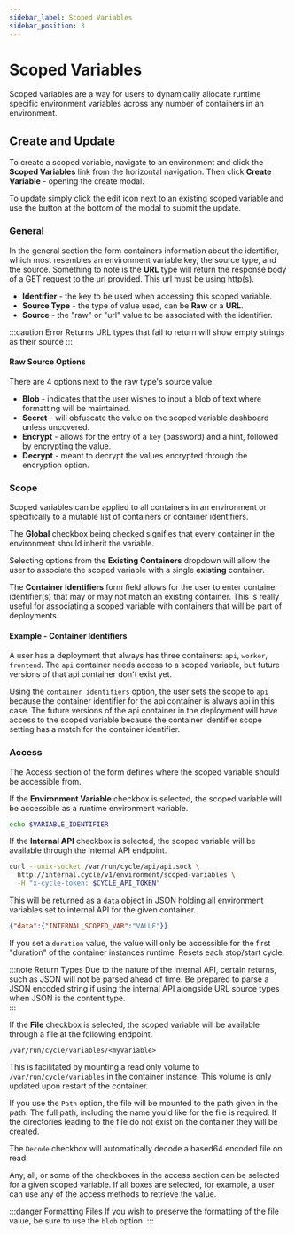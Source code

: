 ```yaml
---
sidebar_label: Scoped Variables
sidebar_position: 3
---
```


# Scoped Variables

Scoped variables are a way for users to dynamically allocate runtime specific environment variables across any number of containers in an environment.

## Create and Update

To create a scoped variable, navigate to an environment and click the **Scoped Variables** link from the horizontal navigation. Then click **Create Variable** - opening the create modal.

To update simply click the edit icon next to an existing scoped variable and use the button at the bottom of the modal to submit the update.

### General

In the general section the form containers information about the identifier, which most resembles an environment variable key, the source type, and the source. Something to note is the **URL** type will return the response body of a GET request to the url provided. This url must be using http(s).

- **Identifier** - the key to be used when accessing this scoped variable.
- **Source Type** - the type of value used, can be **Raw** or a **URL**.
- **Source** - the "raw" or "url" value to be associated with the identifier.

:::caution Error Returns
URL types that fail to return will show empty strings as their source
:::

#### Raw Source Options

There are 4 options next to the raw type's source value.

- **Blob** - indicates that the user wishes to input a blob of text where formatting will be maintained.
- **Secret** - will obfuscate the value on the scoped variable dashboard unless uncovered.
- **Encrypt** - allows for the entry of a `key` (password) and a hint, followed by encrypting the value.
- **Decrypt** - meant to decrypt the values encrypted through the encryption option.

### Scope

Scoped variables can be applied to all containers in an environment or specifically to a mutable list of containers or container identifiers.

The **Global** checkbox being checked signifies that every container in the environment should inherit the variable.

Selecting options from the **Existing Containers** dropdown will allow the user to associate the scoped variable with a single __existing__ container.

The **Container Identifiers** form field allows for the user to enter container identifier(s) that may or may not match an existing container.  This is really useful for associating a scoped variable with containers that will be part of deployments.  

#### Example - Container Identifiers
A user has a deployment that always has three containers: `api`, `worker`, `frontend`.  The `api` container needs access to a scoped variable, but future versions of that api container don't exist yet.  

Using the `container identifiers` option, the user sets the scope to `api` because the container identifier for the api container is always api in this case.  The future versions of the api container in the deployment will have access to the scoped variable because the container identifier scope setting has a match for the container identifier.

### Access

The Access section of the form defines where the scoped variable should be accessible from.

If the **Environment Variable** checkbox is selected, the scoped variable will be accessible as a runtime environment variable.

```bash
echo $VARIABLE_IDENTIFIER
```

If the **Internal API** checkbox is selected, the scoped variable will be available through the Internal API endpoint.

```bash
curl --unix-socket /var/run/cycle/api/api.sock \
  http://internal.cycle/v1/environment/scoped-variables \
  -H "x-cycle-token: $CYCLE_API_TOKEN"
```

This will be returned as a `data` object in JSON holding all environment variables set to internal API for the given container.

```JSON
{"data":{"INTERNAL_SCOPED_VAR":"VALUE"}}
```

If you set a `duration` value, the value will only be accessible for the first "duration" of the container instances runtime. Resets each stop/start cycle.

:::note Return Types
Due to the nature of the internal API, certain returns, such as JSON will not be parsed ahead of time. Be prepared to parse a JSON encoded string if using the internal API alongside URL source types when JSON is the content type.  
:::

If the **File** checkbox is selected, the scoped variable will be available through a file at the following endpoint.

`/var/run/cycle/variables/<myVariable>`

This is facilitated by mounting a read only volume to `/var/run/cycle/variables` in the container instance. This volume is only updated upon restart of the container.

If you use the `Path` option, the file will be mounted to the path given in the path.  The full path, including the name you'd like for the file is required. If the directories leading to the file do not exist on the container they will be created.  

The `Decode` checkbox will automatically decode a based64 encoded file on read. 

Any, all, or some of the checkboxes in the access section can be selected for a given scoped variable. If all boxes are selected, for example, a user can use any of the access methods to retrieve the value.


:::danger Formatting Files
If you wish to preserve the formatting of the file value, be sure to use the `blob` option.
:::